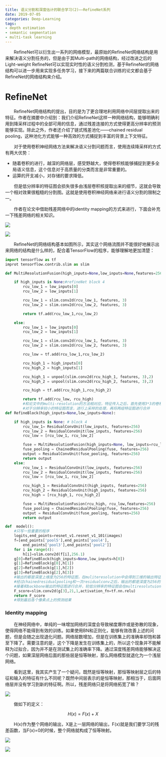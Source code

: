 ```yaml
---
title: 语义分割和深度估计的联合学习(2)——RefineNet系列
date: 2019-07-05
categories: Deep-Learning
tags:
- depth estimation
- semantic segmentation
- multi-task learning
---
```


　　RefineNet可以衍生出一系列的网络模型，最原始的RefineNet网络结构是用来解决语义分割任务的，但是由于其Multi-path的网络结构，经过改进之后的Light-weight RefineNet可以实现实时性的语义分割检测，基于RefineNet的网络结构可以进一步用来实现多任务学习，接下来的两篇联合训练的论文都会基于RefineNet的网络结构来介绍。

<!-- more -->

# RefineNet

　　RefineNet网络结构的提出，目的是为了更合理地利用网络中间层提取出来的特征。作者在摘要中介绍到：我们介绍RefineNet这样一种网络结构，能够明确利用到降采样过程中的全部可用的信息，通过残差连接的方式使得更高分辨率的预测能够实现。除此之外，作者还介绍了链式残差池化——chained residual pooling，这种池化方式能够一种高效的方式捕捉到丰富的背景上下文特征。

　　对于使用卷积神经网络方法来解决语义分割问题而言，使用连续降采样的方式有两大优势：

- 随着卷积的进行，越深的网络层，感受野越大，使得卷积核能够捕捉到更多全局语义信息，这个信息对于高质量的分类而言是非常重要的。
- 运算的开支减小，对存储的要求降低。

　　但是低分辨率的特征图会损失很多由浅层卷积核提取出来的细节，这就会导致一个相对效果很粗糙的分割图。这就是使用卷积神经网络来进行语义分割的限制之一。

　　作者在论文中借助残差网络中的identity mapping的方式来进行，下面会补充一下残差网络的相关知识。

![](/pic/refinenet_arch1.png)

![](/pic/refinenet_arch2.png)

　　RefineNet的网络结构基本如图所示，其实这个网络流图并不能很好地展示出来网络的结构是什么样的，配合着TensorFlow的程序，能够理解地更加清楚：

```python
import tensorflow as tf
improt tensorflow.contrib.slim as slim

def MultiResolutionFusion(high_inputs=None,low_inputs=None,features=256):

    if high_inputs is None:#refineNet block 4
        rcu_low_1 = low_inputs[0]
        rcu_low_2 = low_inputs[1]

        rcu_low_1 = slim.conv2d(rcu_low_1, features, 3)
        rcu_low_2 = slim.conv2d(rcu_low_2, features, 3)

        return tf.add(rcu_low_1,rcu_low_2)

    else:
        rcu_low_1 = low_inputs[0]
        rcu_low_2 = low_inputs[1]

        rcu_low_1 = slim.conv2d(rcu_low_1, features, 3)
        rcu_low_2 = slim.conv2d(rcu_low_2, features, 3)

        rcu_low = tf.add(rcu_low_1,rcu_low_2)

        rcu_high_1 = high_inputs[0]
        rcu_high_2 = high_inputs[1]

        rcu_high_1 = unpool(slim.conv2d(rcu_high_1, features, 3),2)
        rcu_high_2 = unpool(slim.conv2d(rcu_high_2, features, 3),2)

        rcu_high = tf.add(rcu_high_1,rcu_high_2)

        return tf.add(rcu_low, rcu_high)
		#和论文中的multi-resolution的方法相对应，特征传入之后，首先使用3*3的卷积核
		#对于分辨率较小的特征图而言，进行上采样的处理，再将两组特征图进行合并
def RefineBlock(high_inputs=None,low_inputs=None):

    if high_inputs is None: # block 4
        rcu_low_1= ResidualConvUnit(low_inputs, features=256)
        rcu_low_2 = ResidualConvUnit(low_inputs, features=256)
        rcu_low = [rcu_low_1, rcu_low_2]

        fuse = MultiResolutionFusion(high_inputs=None, low_inputs=rcu_low, features=256)
        fuse_pooling = ChainedResidualPooling(fuse, features=256)
        output = ResidualConvUnit(fuse_pooling, features=256)
        return output
    else:
        rcu_low_1 = ResidualConvUnit(low_inputs, features=256)
        rcu_low_2 = ResidualConvUnit(low_inputs, features=256)
        rcu_low = [rcu_low_1, rcu_low_2]

        rcu_high_1 = ResidualConvUnit(high_inputs, features=256)
        rcu_high_2 = ResidualConvUnit(high_inputs, features=256)
        rcu_high = [rcu_high_1, rcu_high_2]

        fuse = MultiResolutionFusion(rcu_high, rcu_low,features=256)
        fuse_pooling = ChainedResidualPooling(fuse, features=256)
        output = ResidualConvUnit(fuse_pooling, features=256)
        return output

def  model():
	#只写一些重要的程序
	logits,end_points=resnet_v1.resnet_v1_101(images)
	f=[end_points['pool5'],end_points['pool4'],
		end_points['pool3'],end_points['pool2']]
	for i in range(4):
		h[i]=slim.conv2d(f[i],256.1)
	g[0]=RefineBlock(high_inputs=None,low_inputs=h[0])
	g[1]=RefineBlock(g[0],h[1])
	g[2]=RefineBlock(g[1],h[2])
	g[3]=RefineBlock(g[2],h[3])
	#输出的都是深度上维度为256的特征图，在muliteresolution中会得到三维的输出特征图
	#经过chainedresidualpooling和一次residualconv之后，输出的都是深度为256的特征图
	#接着和backbone输出的特征图进行合并，较低分辨率的特征图会在multiresolutuionfusion的过程中进行上采样处理。
	F_score=slim.conv2d(g[3],21,1,activation_fn=tf.nn.relu)
	return F_score
	#得到最后各个像素点上的预测结果
```

### Identity mapping 

　　在神经网络中，单纯的一味增加网络的深度会导致梯度爆炸或是弥散的现象，使得网络不能得到有效的训练。如果使用BN和正则化，能够有效改善上述的问题，但是会随之出现退化问题。网络层数增加，但是在训练集上的准确率却饱和甚至下降了。需要注意的是，这个下降是发生在训练集上的，所以这个现象并不能解释为过拟合，因为并不是在测试集上的准确率下降。通过深度残差网络能够解决这个问题，如果深层网络后面的那些层是恒等映射，那么网络模型就退化为一个浅层网络。

　　看到这里，我其实产生了一个疑问，既然是恒等映射，那恒等映射层之后的特征和输入的特征有什么不同呢？既然中间层表示的是恒等映射，那相当于，后面网络层并没有学习到新的特征啊。所以，残差网络只是将网络拓宽了嘛？

![](/pic/identity_mapping.png)

　　做如下的定义：

$$
H(x)=F(x)+X
$$

　　H(x)作为整个网络的输出，X是上一层网络的输出，F(x)就是我们要学习的残差函数，当F(x)=0的时候，整个网络就构成了恒等映射。

![](/pic/ResNet.png)

![](/pic/ResnetArch.png)

